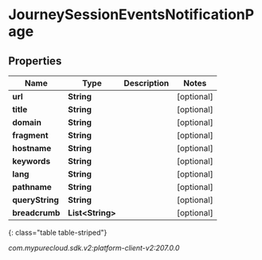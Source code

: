 # JourneySessionEventsNotificationPage


## Properties

| Name | Type | Description | Notes |
| ------------ | ------------- | ------------- | ------------- |
| **url** | **String** |  |  [optional] |
| **title** | **String** |  |  [optional] |
| **domain** | **String** |  |  [optional] |
| **fragment** | **String** |  |  [optional] |
| **hostname** | **String** |  |  [optional] |
| **keywords** | **String** |  |  [optional] |
| **lang** | **String** |  |  [optional] |
| **pathname** | **String** |  |  [optional] |
| **queryString** | **String** |  |  [optional] |
| **breadcrumb** | **List&lt;String&gt;** |  |  [optional] |
{: class="table table-striped"}




_com.mypurecloud.sdk.v2:platform-client-v2:207.0.0_
